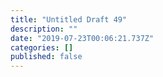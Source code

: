 ```yaml
---
title: "Untitled Draft 49"
description: ""
date: "2019-07-23T00:06:21.737Z"
categories: []
published: false
---
```



